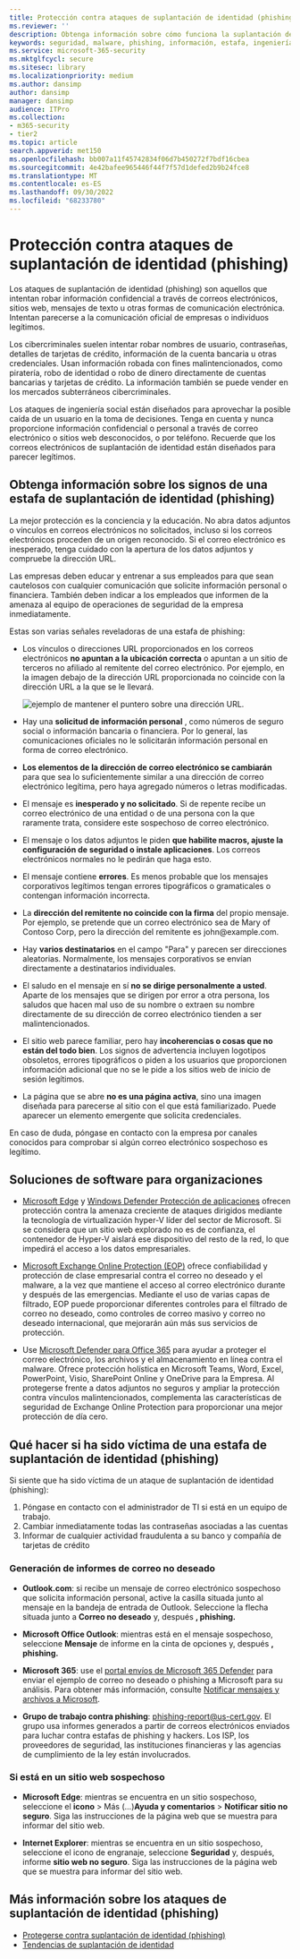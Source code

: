 ```yaml
---
title: Protección contra ataques de suplantación de identidad (phishing)
ms.reviewer: ''
description: Obtenga información sobre cómo funciona la suplantación de identidad (phishing), entrega de malware a los dispositivos y lo que puede hacer para protegerse
keywords: seguridad, malware, phishing, información, estafa, ingeniería social, cebo, señuelo, protección, tendencias, ataque dirigido
ms.service: microsoft-365-security
ms.mktglfcycl: secure
ms.sitesec: library
ms.localizationpriority: medium
ms.author: dansimp
author: dansimp
manager: dansimp
audience: ITPro
ms.collection:
- m365-security
- tier2
ms.topic: article
search.appverid: met150
ms.openlocfilehash: bb007a11f45742834f06d7b450272f7bdf16cbea
ms.sourcegitcommit: 4e42bafee965446f44f7f57d1defed2b9b24fce8
ms.translationtype: MT
ms.contentlocale: es-ES
ms.lasthandoff: 09/30/2022
ms.locfileid: "68233780"
---
```

# <a name="how-to-protect-against-phishing-attacks"></a>Protección contra ataques de suplantación de identidad (phishing)

Los ataques de suplantación de identidad (phishing) son aquellos que intentan robar información confidencial a través de correos electrónicos, sitios web, mensajes de texto u otras formas de comunicación electrónica. Intentan parecerse a la comunicación oficial de empresas o individuos legítimos.

Los cibercriminales suelen intentar robar nombres de usuario, contraseñas, detalles de tarjetas de crédito, información de la cuenta bancaria u otras credenciales. Usan información robada con fines malintencionados, como piratería, robo de identidad o robo de dinero directamente de cuentas bancarias y tarjetas de crédito. La información también se puede vender en los mercados subterráneos cibercriminales.

Los ataques de ingeniería social están diseñados para aprovechar la posible caída de un usuario en la toma de decisiones. Tenga en cuenta y nunca proporcione información confidencial o personal a través de correo electrónico o sitios web desconocidos, o por teléfono. Recuerde que los correos electrónicos de suplantación de identidad están diseñados para parecer legítimos.

## <a name="learn-the-signs-of-a-phishing-scam"></a>Obtenga información sobre los signos de una estafa de suplantación de identidad (phishing)

La mejor protección es la conciencia y la educación. No abra datos adjuntos o vínculos en correos electrónicos no solicitados, incluso si los correos electrónicos proceden de un origen reconocido. Si el correo electrónico es inesperado, tenga cuidado con la apertura de los datos adjuntos y compruebe la dirección URL.

Las empresas deben educar y entrenar a sus empleados para que sean cautelosos con cualquier comunicación que solicite información personal o financiera. También deben indicar a los empleados que informen de la amenaza al equipo de operaciones de seguridad de la empresa inmediatamente.

Estas son varias señales reveladoras de una estafa de phishing:

* Los vínculos o direcciones URL proporcionados en los correos electrónicos **no apuntan a la ubicación correcta** o apuntan a un sitio de terceros no afiliado al remitente del correo electrónico. Por ejemplo, en la imagen debajo de la dirección URL proporcionada no coincide con la dirección URL a la que se le llevará.

    ![ejemplo de mantener el puntero sobre una dirección URL.](../../media/security-intelligence-images/url-hover.png)

* Hay una **solicitud de información personal** , como números de seguro social o información bancaria o financiera. Por lo general, las comunicaciones oficiales no le solicitarán información personal en forma de correo electrónico.

* **Los elementos de la dirección de correo electrónico se cambiarán** para que sea lo suficientemente similar a una dirección de correo electrónico legítima, pero haya agregado números o letras modificadas.

* El mensaje es **inesperado y no solicitado**. Si de repente recibe un correo electrónico de una entidad o de una persona con la que raramente trata, considere este sospechoso de correo electrónico.

* El mensaje o los datos adjuntos le piden **que habilite macros, ajuste la configuración de seguridad o instale aplicaciones**. Los correos electrónicos normales no le pedirán que haga esto.

* El mensaje contiene **errores**. Es menos probable que los mensajes corporativos legítimos tengan errores tipográficos o gramaticales o contengan información incorrecta.

* La **dirección del remitente no coincide con la firma** del propio mensaje. Por ejemplo, se pretende que un correo electrónico sea de Mary of Contoso Corp, pero la dirección del remitente es john<span></span>@example.com.

* Hay **varios destinatarios** en el campo "Para" y parecen ser direcciones aleatorias. Normalmente, los mensajes corporativos se envían directamente a destinatarios individuales.

* El saludo en el mensaje en sí **no se dirige personalmente a usted**. Aparte de los mensajes que se dirigen por error a otra persona, los saludos que hacen mal uso de su nombre o extraen su nombre directamente de su dirección de correo electrónico tienden a ser malintencionados.

* El sitio web parece familiar, pero hay **incoherencias o cosas que no están del todo bien**. Los signos de advertencia incluyen logotipos obsoletos, errores tipográficos o piden a los usuarios que proporcionen información adicional que no se le pide a los sitios web de inicio de sesión legítimos.

* La página que se abre **no es una página activa**, sino una imagen diseñada para parecerse al sitio con el que está familiarizado. Puede aparecer un elemento emergente que solicita credenciales.

En caso de duda, póngase en contacto con la empresa por canales conocidos para comprobar si algún correo electrónico sospechoso es legítimo.

## <a name="software-solutions-for-organizations"></a>Soluciones de software para organizaciones

* [Microsoft Edge](/microsoft-edge/deploy/index) y [Windows Defender Protección de aplicaciones](/windows/security/microsoft-defender-application-guard/md-app-guard-overview.md) ofrecen protección contra la amenaza creciente de ataques dirigidos mediante la tecnología de virtualización hyper-V líder del sector de Microsoft. Si se considera que un sitio web explorado no es de confianza, el contenedor de Hyper-V aislará ese dispositivo del resto de la red, lo que impedirá el acceso a los datos empresariales.

* [Microsoft Exchange Online Protection (EOP)](https://products.office.com/exchange/exchange-email-security-spam-protection) ofrece confiabilidad y protección de clase empresarial contra el correo no deseado y el malware, a la vez que mantiene el acceso al correo electrónico durante y después de las emergencias.  Mediante el uso de varias capas de filtrado, EOP puede proporcionar diferentes controles para el filtrado de correo no deseado, como controles de correo masivo y correo no deseado internacional, que mejorarán aún más sus servicios de protección.

* Use [Microsoft Defender para Office 365](https://products.office.com/exchange/online-email-threat-protection?ocid=cx-blog-mmpc) para ayudar a proteger el correo electrónico, los archivos y el almacenamiento en línea contra el malware. Ofrece protección holística en Microsoft Teams, Word, Excel, PowerPoint, Visio, SharePoint Online y OneDrive para la Empresa. Al protegerse frente a datos adjuntos no seguros y ampliar la protección contra vínculos malintencionados, complementa las características de seguridad de Exchange Online Protection para proporcionar una mejor protección de día cero.

## <a name="what-to-do-if-youve-been-a-victim-of-a-phishing-scam"></a>Qué hacer si ha sido víctima de una estafa de suplantación de identidad (phishing)

Si siente que ha sido víctima de un ataque de suplantación de identidad (phishing):

1. Póngase en contacto con el administrador de TI si está en un equipo de trabajo.
2. Cambiar inmediatamente todas las contraseñas asociadas a las cuentas
3. Informar de cualquier actividad fraudulenta a su banco y compañía de tarjetas de crédito

### <a name="reporting-spam"></a>Generación de informes de correo no deseado

- **Outlook.com**: si recibe un mensaje de correo electrónico sospechoso que solicita información personal, active la casilla situada junto al mensaje en la bandeja de entrada de Outlook. Seleccione la flecha situada junto a **Correo no deseado** y, después **, phishing.**

- **Microsoft Office Outlook**: mientras está en el mensaje sospechoso, seleccione **Mensaje** de informe en la cinta de opciones y, después **, phishing.**

- **Microsoft 365**: use el [portal envíos de Microsoft 365 Defender](/microsoft-365/security/office-365-security/report-junk-email-messages-to-microsoft) para enviar el ejemplo de correo no deseado o phishing a Microsoft para su análisis. Para obtener más información, consulte [Notificar mensajes y archivos a Microsoft](/microsoft-365/security/office-365-security/report-junk-email-messages-to-microsoft).

- **Grupo de trabajo contra phishing**: phishing-report@us-cert.gov. El grupo usa informes generados a partir de correos electrónicos enviados para luchar contra estafas de phishing y hackers. Los ISP, los proveedores de seguridad, las instituciones financieras y las agencias de cumplimiento de la ley están involucrados.

### <a name="if-youre-on-a-suspicious-website"></a>Si está en un sitio web sospechoso

- **Microsoft Edge**: mientras se encuentra en un sitio sospechoso, seleccione el **icono** >  Más (...)**Ayuda y comentarios** > **Notificar sitio no seguro**. Siga las instrucciones de la página web que se muestra para informar del sitio web.

- **Internet Explorer**: mientras se encuentra en un sitio sospechoso, seleccione el icono de engranaje, seleccione **Seguridad** y, después, informe **sitio web no seguro**. Siga las instrucciones de la página web que se muestra para informar del sitio web.

## <a name="more-information-about-phishing-attacks"></a>Más información sobre los ataques de suplantación de identidad (phishing)

- [Protegerse contra suplantación de identidad (phishing)](https://support.microsoft.com/help/4033787/windows-protect-yourself-from-phishing)
- [Tendencias de suplantación de identidad](phishing-trends.md)
